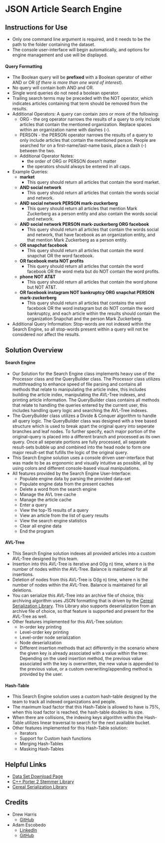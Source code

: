 # JSON Article Search Engine

## Instructions for Use

- Only one command line argument is required, and it needs to be the path to the folder containing the dataset. 
- The console user-interface will begin automatically, and options for engine management and use will be displayed.

#### Query Formatting

- The Boolean query will be **prefixed** with a Boolean operator of either AND or OR (*if there is more than one word of interest*).
- No query will contain both AND and OR.
- Single word queries do not need a boolean operator.
- Trailing search terms may be preceded with the NOT operator, which indicates articles containing that term should be removed from the results.
- Additional Operators: A query can contain zero or more of the following:
  - ORG <some organization name> - the org operator narrows the results of a query to only include articles that contain the mentioned organization. Replace spaces within an organization name with dashes (-).
  - PERSON <some person name> - the PERSON operator narrows the results of a query to only include articles that contain the mentioned person. People are searched for on a first-name/last-name basis, place a dash (-) between the two.
  - Additional Operator Notes:
    - the order of ORG or PERSON doesn’t matter
    - the operators should always be entered in all caps.
- Example Queries:
  - **market**
    - This query should return all articles that contain the word market.
  - **AND social network**
    - This query should return all articles that contain the words social and network.
  - **AND social network PERSON mark-zuckerberg**
    - This query should return all articles that mention Mark Zuckerberg as a person entity and also contain the words social and network.
  - **AND social network PERSON mark-zuckerberg ORG facebook**
    - This query should return all articles that contain the words social and network, that have facebook as an organization entity, and that mention Mark Zuckerberg as a person entity.
  - **OR snapchat facebook**
    - This query should return all articles that contain the word snapchat OR the word facebook.
  - **OR facebook meta NOT profits**
    - This query should return all articles that contain the word facebook OR the word meta but do NOT contain the word profits.
  - **phone NOT AT&T**
    - This query should return all articles that contain the word phone but NOT AT&T.
  - **OR facebook instagram NOT bankruptcy ORG snapchat PERSON mark-zuckerberg**
    - This query should return all articles that contains the word facebook OR the word instagram but do NOT contain the word bankruptcy, and each article within the results should contain the organization Snapchat and the person Mark Zuckerberg.
- Additional Query Information: Stop-words are not indexed within the Search Engine, so all stop-words present within a query will not be considered nor affect the results.

## Solution Overview

#### Search Engine

- Our Solution for the Search Engine class implements heavy use of the Processor class and the QueryBuilder class. The Processor class utilizes multithreading to enhance speed of file parsing and contains all methods that relate to manipulating the article index, this includes building the article index, manipulating the AVL-Tree indexes, and printing article information. The QueryBuilder class contains all methods that relate to handling the queries entered by the current user, this includes handling query logic and searching the AVL-Tree indexes.
- The QueryBuilder class utilizes a Divide & Conquer algorithm to handle all query logic. The QueryBuilder class was designed with a tree based structure which is used to break apart the original query into seperate branches and leaf nodes. To further specify, each major portion of the original-query is placed into a different branch and processed as its own query. Once all seperate portions are fully processed, all separate result-sets bubble up and combined into the head node to form one major result-set that fufills the logic of the original query.
- This Search Engine solution uses a console driven user-interface that was made to be as ergonomic and visually intuitive as possible, all by using colors and different console-based visual manipulations.
- All features provided by the Search Engine User-Interface:
  - Populate engine data by parsing the provided data-set
  - Populate engine data from the present caches
  - Delete a word from the search engine
  - Manage the AVL tree cache
  - Manage the article cache
  - Enter a query
  - View the top-15 results of a query
  - View an article from the list of query results
  - View the search engine statistics
  - Clear all engine data
  - End the program

#### AVL-Tree

- This Search Engine solution indexes all provided articles into a custom AVL-Tree designed by this team.
- Insertion into this AVL-Tree is iterative and O(lg n) time, where n is the number of nodes within the AVL-Tree. Balance is maintained for all insertions.
- Deletion of nodes from this AVL-Tree is O(lg n) time, where n is the number of nodes within the AVL-Tree. Balance is maintained for all deletions.
- You can serialize this AVL-Tree into an archive file of choice, this archiving algorithm uses JSON formatting that is driven by the [Cereal Serialization Library](https://uscilab.github.io/cereal/). This Library also supports deserialization from an archive file of choice, so that feature is supported and present for the AVL-Tree as well.
- Other features implemented for this AVL-Tree solution:
  - In-order key printing
  - Level-order key printing
  - Level-order node serialization
  - Node deserialization
  - Different insertion methods that act differently in the scenario where the given key is already associated with a value within the tree: Depending on the used insertion method, the previous value associated with the key is overwritten, the new value is appended to the previous value, or a custom overwriting/appending method is provided by the user.

#### Hash-Table

- This Search Engine solution uses a custom hash-table designed by the team to track all indexed organizations and people.
- The maximum load factor that this Hash-Table is allowed to have is 75%, when this load factor is reached, the hash-table doubles its size.
- When there are collisions, the indexing keys algorithm within the Hash-Table utilizes linear traversal to search for the next available bucket.
- Other features implemented for this Hash-Table solution:
  - Iterators
  - Support for Custom hash functions
  - Merging Hash-Tables
  - Masking Hash-Tables

## Helpful Links

- [Data Set Download Page](https://www.kaggle.com/datasets/jeet2016/us-financial-news-articles)
- [C++ Porter 2 Stemmer Library](https://github.com/smassung/porter2_stemmer)
- [Cereal Serialization Library](https://uscilab.github.io/cereal/)

## Credits

- Drew Harris
  - [GitHub](https://github.com/drew-harris)
- Adam Escobedo
  - [LinkedIn](https://www.linkedin.com/in/adamescobedo/)
  - [GitHub](https://github.com/adamcesco)
